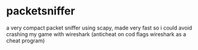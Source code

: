 # packetsniffer
a very compact packet sniffer using scapy, made very fast so i could avoid crashing my game with wireshark (anticheat on cod flags wireshark as a cheat program)
